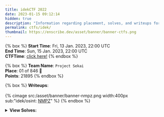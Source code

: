```yaml
---
title: idekCTF 2022
date: 2023-01-15 09:12:14
hidden: true
description: "Information regarding placement, solves, and writeups for idekCTF 2022."
permalink: ctfs/idek/
thumbnail: https://enscribe.dev/asset/banner/banner-ctfs.png
---
```


{% box %}
**Start Time**: Fri, 13 Jan. 2023, 22:00 UTC  
**End Time**: Sun, 15 Jan. 2023, 22:00 UTC  
**CTFTime**: [click here!](https://ctftime.org/event/1839/)
{% endbox %}

{% box %}
**Team Name**: `Project Sekai`   
**Place**: 01 of 846 🥇  
**Points**: 21895
{% endbox %}

{% box %}
**Writeups**:<br><br>
{% cimage src:/asset/banner/banner-nmpz.png width:400px sub:"idek/osint: [NMPZ](/ctfs/idek/osint/nmpz/)" %}
{% endbox %}

<div class="box no-highlight">
    <details>
        <summary><b>View Solves:</b></summary>
        <br>

| Challenge                           | Category  | Value | Time                  | Writeup                                                               |
|-------------------------------------|-----------|-------|-----------------------|-----------------------------------------------------------------------|
| ⠀                                   |           |       |                       |                                                                       |
| Shifting Mindset                    | crypto    | 50    | May 27th, 9:56:36 AM  |                                                                       |
| Truth and Falsehood                 | crypto    | 432   | May 27th, 11:37:10 AM |                                                                       |
| The Most Worthy Distinction of Pain | crypto    | 465   | May 27th, 3:30:15 PM  |                                                                       |
| XQR                                 | crypto    | 490   | May 27th, 5:22:59 PM  |                                                                       |
| Shouty 2                            | crypto    | 493   | May 27th, 9:21:16 PM  |                                                                       |
| Take Me Out to the Ball Game        | crypto    | 498   | May 28th, 11:46:57 AM |                                                                       |
| Too Many Times                      | crypto    | 498   | May 28th, 5:03:17 PM  |                                                                       |
| Kendrick Lamar                      | crypto    | 500   | May 27th, 11:17:02 PM |                                                                       |
| Alpine 1                            | forensics | 50    | May 27th, 9:39:42 AM  |                                                                       |
| Alpine 2                            | forensics | 50    | May 27th, 12:25:12 PM |                                                                       |
| Alpine 3                            | forensics | 50    | May 27th, 9:56:47 AM  |                                                                       |
| Qool Raster                         | forensics | 94    | May 27th, 10:33:28 AM |                                                                       |
| Sticky Key                          | forensics | 304   | May 27th, 12:50:22 PM |                                                                       |
| Banana Smoothie                     | forensics | 349   | May 27th, 5:39:58 PM  |                                                                       |
| Treasure Scanner                    | forensics | 401   | May 27th, 1:03:01 PM  |                                                                       |
| The Villain                         | forensics | 454   | May 27th, 11:03:36 PM |                                                                       |
| Blue 3                              | forensics | 482   | May 28th, 10:54:13 AM |                                                                       |
| 緑                                  | forensics | 486   | May 27th, 1:45:10 PM  |                                                                       |
| Beans Beans Beans                   | forensics | 500   | May 28th, 2:36:26 PM  |                                                                       |
| Sanity Check                        | misc      | 50    | May 27th, 9:09:51 AM  |                                                                       |
| Reconstruct                         | misc      | 183   | May 27th, 1:51:05 PM  |                                                                       |
| Makes                               | misc      | 267   | May 27th, 6:13:39 PM  |                                                                       |
| Feedback Survey                     | misc      | 275   | May 28th, 4:09:28 PM  |                                                                       |
| Probably                            | misc      | 338   | May 27th, 11:32:45 AM |                                                                       |
| Chad "The Jaw" Bronson              | misc      | 492   | May 28th, 12:00:47 AM |                                                                       |
| I don't dream about noodles, dad.   | osint     | 100   | May 27th, 9:42:20 AM  | [click here!](https://enscribe.dev/ctfs/byu/osint/osint-compilation/) |
| Oh The Vanity                       | osint     | 100   | May 27th, 10:21:10 AM | [click here!](https://enscribe.dev/ctfs/byu/osint/osint-compilation/) |
| B0uld3r1ng                          | osint     | 416   | May 27th, 11:05:14 PM | [click here!](https://enscribe.dev/ctfs/byu/osint/osint-compilation/) |
| Squatter's Rights                   | osint     | 489   | May 27th, 3:48:08 PM  | [click here!](https://enscribe.dev/ctfs/byu/osint/osint-compilation/) |
| Okta? More like OhNah               | osint     | 490   | May 28th, 1:10:01 AM  | [click here!](https://enscribe.dev/ctfs/byu/osint/osint-compilation/) |
| Murder Mystery                      | osint     | 499   | May 28th, 2:02:28 AM  | [click here!](https://enscribe.dev/ctfs/byu/osint/osint-compilation/) |
| 43                                  | osint     | 500   | May 28th, 11:07:54 AM | [click here!](https://enscribe.dev/ctfs/byu/osint/osint-compilation/) |
| Buckeye Billy Birthday              | osint     | 500   | May 28th, 12:59:33 AM | [click here!](https://enscribe.dev/ctfs/byu/osint/osint-compilation/) |
| Buckeye Billy Blabbin'              | osint     | 500   | May 28th, 1:28:55 PM  | [click here!](https://enscribe.dev/ctfs/byu/osint/osint-compilation/) |
| Basic Rev                           | re        | 50    | May 27th, 9:22:13 AM  |                                                                       |
| Fun Fact                            | re        | 50    | May 27th, 9:33:09 AM  |                                                                       |
| Windows XP                          | re        | 50    | May 27th, 10:01:40 AM |                                                                       |
| Chicken                             | re        | 439   | May 27th, 2:24:20 PM  |                                                                       |
| Fetaverse                           | web       | 50    | May 27th, 11:42:09 AM |                                                                       |
| Social Media                        | web       | 241   | May 27th, 9:52:34 AM  |                                                                       |
| Wordle                              | web       | 359   | May 27th, 4:23:38 PM  |                                                                       |
| Black                               | web       | 436   | May 27th, 7:26:12 PM  |                                                                       |
| Grafana                             | web       | 460   | May 27th, 4:38:11 PM  |                                                                       |

</details>
</div>